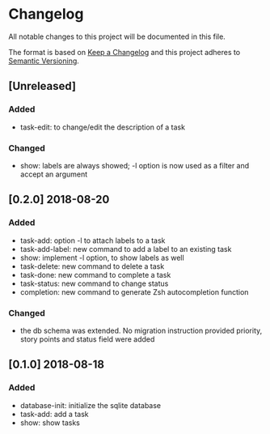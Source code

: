 # Changelog
All notable changes to this project will be documented in this file.

The format is based on [Keep a Changelog](http://keepachangelog.com/en/1.0.0/)
and this project adheres to [Semantic Versioning](http://semver.org/spec/v2.0.0.html).

## [Unreleased]
### Added
- task-edit: to change/edit the description of a task

### Changed
- show: labels are always showed; -l option is now used as a filter and accept an argument

## [0.2.0] 2018-08-20
### Added
- task-add: option -l to attach labels to a task
- task-add-label: new command to add a label to an existing task
- show: implement -l option, to show labels as well
- task-delete: new command to delete a task
- task-done: new command to complete a task
- task-status: new command to change status
- completion: new command to generate Zsh autocompletion function

### Changed
- the db schema was extended. No migration instruction provided
  priority, story points and status field were added

## [0.1.0] 2018-08-18
### Added
- database-init: initialize the sqlite database
- task-add: add a task
- show: show tasks
